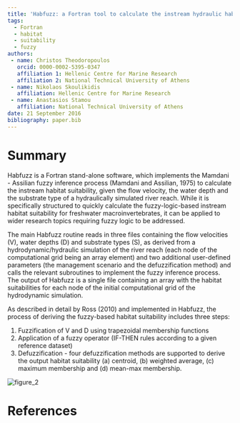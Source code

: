```yaml
---
title: 'Habfuzz: a Fortran tool to calculate the instream hydraulic habitat suitability based on fuzzy logic'
tags:
  - Fortran
  - habitat
  - suitability
  - fuzzy
authors:
 - name: Christos Theodoropoulos
   orcid: 0000-0002-5395-0347
   affiliation 1: Hellenic Centre for Marine Research
   affiliation 2: National Technical University of Athens
 - name: Nikolaos Skoulikidis
   affiliation: Hellenic Centre for Marine Research
 - name: Anastasios Stamou
   affiliation: National Technical University of Athens
date: 21 September 2016
bibliography: paper.bib
---
```


# Summary
Habfuzz is a Fortran stand-alone software, which implements the Mamdani - Assilian fuzzy inference process (Mamdani and Assilian, 1975) to calculate the instream habitat suitability, given the flow velocity, the water depth and the substrate type of a hydraulically simulated river reach. While it is specifically structured to quickly calculate the fuzzy-logic-based instream habitat suitability for freshwater macroinvertebrates, it can be applied to wider research topics requiring fuzzy logic to be addressed.

The main Habfuzz routine reads in three files containing the flow velocities (V), water depths (D) and substrate types (S), as derived from a hydrodynamic/hydraulic simulation of the river reach (each node of the computational grid being an array element) and two additional user-defined parameters (the management scenario and the defuzzification method) and calls the relevant subroutines to implement the fuzzy inference process. The output of Habfuzz is a single file containing an array with the habitat suitabilities for each node of the initial computational grid of the hydrodynamic simulation.

As described in detail by Ross (2010) and implemented in Habfuzz, the process of deriving the fuzzy-based habitat suitability includes three steps:  

1.	Fuzzification of V and D using trapezoidal membership functions  
2.	Application of a fuzzy operator (IF-THEN rules according to a given reference dataset)  
3.	Defuzzification - four defuzzification methods are supported to derive the output habitat suitability (a) centroid, (b) weighted average, (c) maximum membership and (d) mean-max membership.

![figure_2](https://cloud.githubusercontent.com/assets/21544603/18706143/7f3e39fc-7ff9-11e6-8712-aaea188f8bc6.png)

# References
